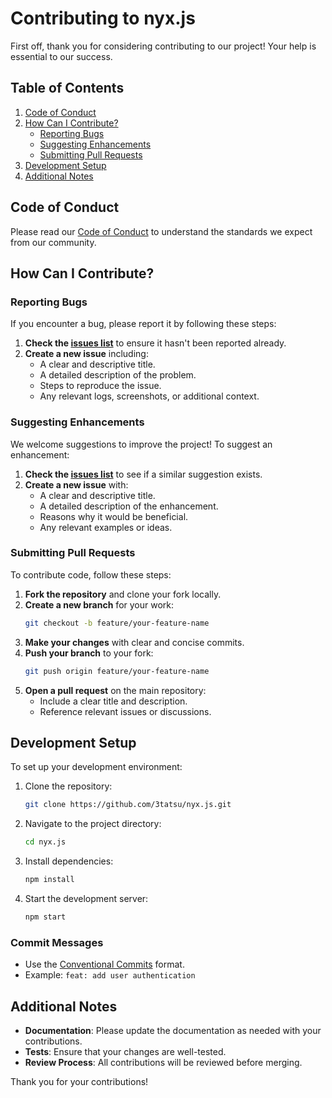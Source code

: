 # Contributing to nyx.js

First off, thank you for considering contributing to our project! Your help is essential to our success.

## Table of Contents

1. [Code of Conduct](#code-of-conduct)
2. [How Can I Contribute?](#how-can-i-contribute)
    - [Reporting Bugs](#reporting-bugs)
    - [Suggesting Enhancements](#suggesting-enhancements)
    - [Submitting Pull Requests](#submitting-pull-requests)
3. [Development Setup](#development-setup)
4. [Additional Notes](#additional-notes)

## Code of Conduct

Please read our [Code of Conduct](CODE_OF_CONDUCT.md) to understand the standards we expect from our community.

## How Can I Contribute?

### Reporting Bugs

If you encounter a bug, please report it by following these steps:

1. **Check the [issues list](https://github.com/3tatsu/nyx.js/issues)** to ensure it hasn't been reported already.
2. **Create a new issue** including:
    - A clear and descriptive title.
    - A detailed description of the problem.
    - Steps to reproduce the issue.
    - Any relevant logs, screenshots, or additional context.

### Suggesting Enhancements

We welcome suggestions to improve the project! To suggest an enhancement:

1. **Check the [issues list](https://github.com/3tatsu/nyx.js/issues)** to see if a similar suggestion exists.
2. **Create a new issue** with:
    - A clear and descriptive title.
    - A detailed description of the enhancement.
    - Reasons why it would be beneficial.
    - Any relevant examples or ideas.

### Submitting Pull Requests

To contribute code, follow these steps:

1. **Fork the repository** and clone your fork locally.
2. **Create a new branch** for your work:
    ```sh
    git checkout -b feature/your-feature-name
    ```
3. **Make your changes** with clear and concise commits.
4. **Push your branch** to your fork:
    ```sh
    git push origin feature/your-feature-name
    ```
5. **Open a pull request** on the main repository:
    - Include a clear title and description.
    - Reference relevant issues or discussions.

## Development Setup

To set up your development environment:

1. Clone the repository:
    ```sh
    git clone https://github.com/3tatsu/nyx.js.git
    ```
2. Navigate to the project directory:
    ```sh
    cd nyx.js
    ```
3. Install dependencies:
    ```sh
    npm install
    ```
4. Start the development server:
    ```sh
    npm start
    ```

### Commit Messages

- Use the [Conventional Commits](https://www.conventionalcommits.org/en/v1.0.0/) format.
- Example: `feat: add user authentication`

## Additional Notes

- **Documentation**: Please update the documentation as needed with your contributions.
- **Tests**: Ensure that your changes are well-tested.
- **Review Process**: All contributions will be reviewed before merging.

Thank you for your contributions!
